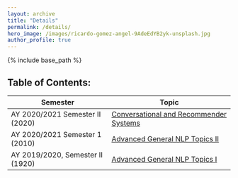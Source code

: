 ```yaml
---
layout: archive
title: "Details"
permalink: /details/
hero_image: /images/ricardo-gomez-angel-9AdeEdYB2yk-unsplash.jpg
author_profile: true
---
```


{% include base_path %}

<!-- Content Table for 2010 ******** -->

## **Table of Contents:**

| Semester                         | Topic                                             |
| -------------------------------- | ------------------------------------------------- |
| AY 2020/2021 Semester II (2020)   | [Conversational and Recommender Systems](#my-anchor-2020) |
| AY 2020/2021 Semester 1 (2010)   | [Advanced General NLP Topics II](#my-anchor-2010) |
| AY 2019/2020, Semester II (1920) | [Advanced General NLP Topics I](#my-anchor-1920)  |

